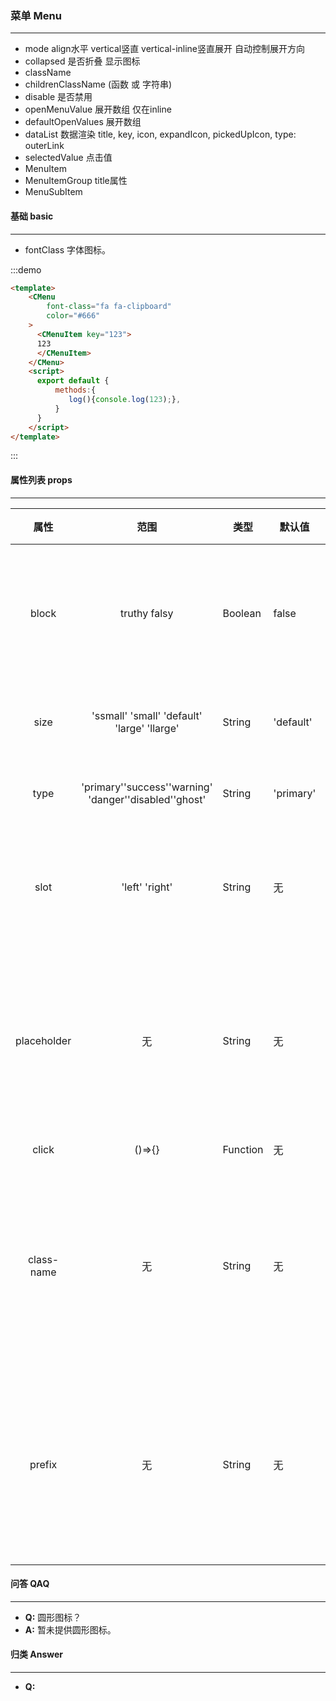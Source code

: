 ### 菜单 Menu
---

  <ul>
    <li>mode align水平  vertical竖直  vertical-inline竖直展开 自动控制展开方向</li>
    <li>collapsed 是否折叠  显示图标</li>
    <li>className</li>
    <li>childrenClassName (函数 或 字符串)</li>
    <li>disable 是否禁用</li>
    <li>openMenuValue 展开数组 仅在inline</li>
    <li>defaultOpenValues 展开数组</li>
    <li>dataList 数据渲染  title, key, icon, expandIcon, pickedUpIcon, type: outerLink</li>
    <li>selectedValue 点击值</li>
    <li>MenuItem</li>
    <li>MenuItemGroup title属性</li>
    <li>MenuSubItem</li>
  </ul>
  
#### 基础 basic
---
  <ul>
    <li>fontClass 字体图标。</li>
  </ul>

:::demo
```html
<template>
    <CMenu
        font-class="fa fa-clipboard"
        color="#666"
    >
      <CMenuItem key="123">
      123
      </CMenuItem>
    </CMenu>
    <script>
      export default {
          methods:{
             log(){console.log(123);},
          }
      }
    </script>
</template>
```
:::


#### 属性列表 props
---
  |属性|范围|类型|默认值|说明|
  |:-:|:---:|---|---|:---|
  |block|truthy falsy|Boolean|false|是否将按钮转化为块|
  |size|'ssmall' 'small' 'default' 'large' 'llarge'| String | 'default'|按钮内边距|
  |type|'primary''success''warning'<br/>'danger''disabled''ghost'| String| 'primary'|按钮样式|
  |slot|'left' 'right'| String | 无 |插入左/右图标插槽|
  |placeholder|无|String|无|提供一个悬停时的说明文字|
  |click|()=>{}|Function|无|点击|
  |class-name|无|String|无|组件最外层添加一个新的类名|
  |prefix|无|String|无|是否在该组件所有类前加前缀|

#### 问答 QAQ
---
  <ul>
    <li><b>Q:</b> 圆形图标？</li>
    <li><b>A:</b> 暂未提供圆形图标。</li>
  </ul>

#### 归类 Answer
---
  <ul>
    <li><b>Q:</b></li>
  </ul>
